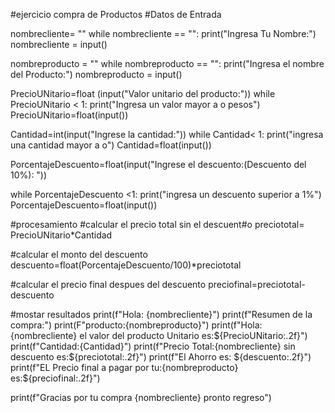 #ejercicio compra de Productos
#Datos de Entrada

nombrecliente= ""
while nombrecliente == "":
    print("Ingresa Tu Nombre:")
    nombrecliente = input()
    
nombreproducto = ""
while nombreproducto == "":
    print("Ingresa el nombre del Producto:")
    nombreproducto = input()
    
PrecioUNitario=float (input("Valor unitario del producto:"))
while PrecioUNitario < 1:
    print("Ingresa un valor mayor a o pesos")
    PrecioUNitario=float(input())

Cantidad=int(input("Ingrese la cantidad:"))
while Cantidad< 1:
    print("ingresa una cantidad mayor a o")
    Cantidad=float(input())

PorcentajeDescuento=float(input("Ingrese el descuento:(Descuento del 10%): "))

while PorcentajeDescuento <1:
    print("ingresa un descuento superior a 1%")
    PorcentajeDescuento=float(input())

#procesamiento 
#calcular el precio total sin el descuent#o
preciototal= PrecioUNitario*Cantidad

#calcular el monto del descuento
descuento=float(PorcentajeDescuento/100)*preciototal

#calcular el precio final despues del descuento
preciofinal=preciototal-descuento

#mostar resultados
print(f"Hola: {nombrecliente}")
print(f"Resumen de la compra:")
print(F"producto:{nombreproducto}")
print(f"Hola:{nombrecliente} el valor del producto Unitario es:${PrecioUNitario:.2f}")
print(f"Cantidad:{Cantidad}")
print(f"Precio Total:{nombrecliente} sin descuento es:${preciototal:.2f}")
print(f"El Ahorro es: ${descuento:.2f}")
print(f"EL Precio final a pagar por tu:{nombreproducto} es:${preciofinal:.2f}")

print(f"Gracias por tu compra {nombrecliente} pronto regreso")
